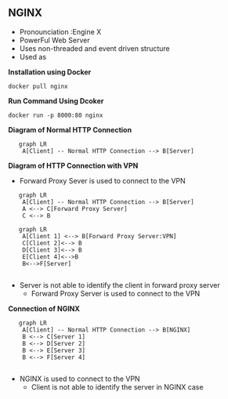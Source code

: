 ## NGINX 

- Pronounciation :Engine X
- PowerFul Web Server
- Uses non-threaded and event driven structure
- Used as

**Installation using Docker**

```
docker pull nginx
```

**Run Command Using Dcoker**

```
docker run -p 8000:80 nginx
```
**Diagram of Normal HTTP Connection**
```mermaid
   graph LR
    A[Client] -- Normal HTTP Connection --> B[Server]
```
**Diagram of HTTP Connection with VPN**
 - Forward Proxy Sever is used to connect to the VPN
```mermaid
   graph LR
    A[Client] -- Normal HTTP Connection --> B[Server]
    A <--> C[Forward Proxy Server]
    C <--> B
```
```mermaid
   graph LR
    A[Client 1] <--> B[Forward Proxy Server:VPN]
    C[Client 2]<--> B
    D[Client 3]<--> B
    E[Client 4]<-->B
    B<-->F[Server]   
  
```
- Server is not able to identify the client in forward proxy server
   - Forward Proxy Server is used to connect to the VPN

**Connection of NGINX**
```mermaid
   graph LR
    A[Client] -- Normal HTTP Connection --> B[NGINX]
    B <--> C[Server 1]
    B <--> D[Server 2]
    B <--> E[Server 3]
    B <--> F[Server 4]
    
```
- NGINX is used to connect to the VPN
  - Client is not able to identify the server in NGINX case

 